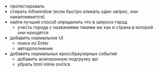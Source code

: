 - протестировать
- стирать infowindow (если быстро кликать один запрос, они накапливаются)
- найти лучший способ определить что в запросе город
   - учесть города с названиями такими же как и страна в которой они находятся
- добавить нормальное UI
   - поиск по Enter
   - автодополнение
- добавить нормальных кроссбраузерных событий 
   - добавить асинхронную подгрузку api
   - убрать html inline onclick